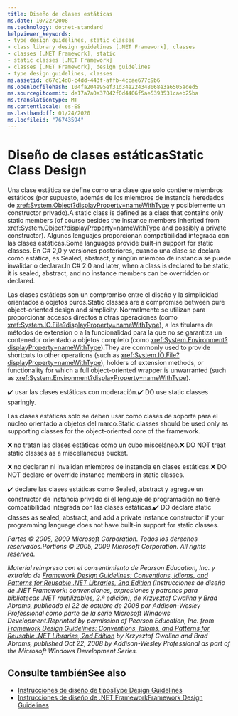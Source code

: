 ```yaml
---
title: Diseño de clases estáticas
ms.date: 10/22/2008
ms.technology: dotnet-standard
helpviewer_keywords:
- type design guidelines, static classes
- class library design guidelines [.NET Framework], classes
- classes [.NET Framework], static
- static classes [.NET Framework]
- classes [.NET Framework], design guidelines
- type design guidelines, classes
ms.assetid: d67c14d8-c4dd-443f-affb-4ccae677c9b6
ms.openlocfilehash: 104fa204a95ef31d34e224348068e3a6505aded5
ms.sourcegitcommit: de17a7a0a37042f0d4406f5ae5393531caeb25ba
ms.translationtype: MT
ms.contentlocale: es-ES
ms.lasthandoff: 01/24/2020
ms.locfileid: "76743594"
---
```

# <a name="static-class-design"></a><span data-ttu-id="684a3-102">Diseño de clases estáticas</span><span class="sxs-lookup"><span data-stu-id="684a3-102">Static Class Design</span></span>
<span data-ttu-id="684a3-103">Una clase estática se define como una clase que solo contiene miembros estáticos (por supuesto, además de los miembros de instancia heredados de <xref:System.Object?displayProperty=nameWithType> y posiblemente un constructor privado).</span><span class="sxs-lookup"><span data-stu-id="684a3-103">A static class is defined as a class that contains only static members (of course besides the instance members inherited from <xref:System.Object?displayProperty=nameWithType> and possibly a private constructor).</span></span> <span data-ttu-id="684a3-104">Algunos lenguajes proporcionan compatibilidad integrada con las clases estáticas.</span><span class="sxs-lookup"><span data-stu-id="684a3-104">Some languages provide built-in support for static classes.</span></span> <span data-ttu-id="684a3-105">En C# 2,0 y versiones posteriores, cuando una clase se declara como estática, es Sealed, abstract, y ningún miembro de instancia se puede invalidar o declarar.</span><span class="sxs-lookup"><span data-stu-id="684a3-105">In C# 2.0 and later, when a class is declared to be static, it is sealed, abstract, and no instance members can be overridden or declared.</span></span>

 <span data-ttu-id="684a3-106">Las clases estáticas son un compromiso entre el diseño y la simplicidad orientados a objetos puros.</span><span class="sxs-lookup"><span data-stu-id="684a3-106">Static classes are a compromise between pure object-oriented design and simplicity.</span></span> <span data-ttu-id="684a3-107">Normalmente se utilizan para proporcionar accesos directos a otras operaciones (como <xref:System.IO.File?displayProperty=nameWithType>), a los titulares de métodos de extensión o a la funcionalidad para la que no se garantiza un contenedor orientado a objetos completo (como <xref:System.Environment?displayProperty=nameWithType>).</span><span class="sxs-lookup"><span data-stu-id="684a3-107">They are commonly used to provide shortcuts to other operations (such as <xref:System.IO.File?displayProperty=nameWithType>), holders of extension methods, or functionality for which a full object-oriented wrapper is unwarranted (such as <xref:System.Environment?displayProperty=nameWithType>).</span></span>

 <span data-ttu-id="684a3-108">✔️ usar las clases estáticas con moderación.</span><span class="sxs-lookup"><span data-stu-id="684a3-108">✔️ DO use static classes sparingly.</span></span>

 <span data-ttu-id="684a3-109">Las clases estáticas solo se deben usar como clases de soporte para el núcleo orientado a objetos del marco.</span><span class="sxs-lookup"><span data-stu-id="684a3-109">Static classes should be used only as supporting classes for the object-oriented core of the framework.</span></span>

 <span data-ttu-id="684a3-110">❌ no tratan las clases estáticas como un cubo misceláneo.</span><span class="sxs-lookup"><span data-stu-id="684a3-110">❌ DO NOT treat static classes as a miscellaneous bucket.</span></span>

 <span data-ttu-id="684a3-111">❌ no declaran ni invalidan miembros de instancia en clases estáticas.</span><span class="sxs-lookup"><span data-stu-id="684a3-111">❌ DO NOT declare or override instance members in static classes.</span></span>

 <span data-ttu-id="684a3-112">✔️ declare las clases estáticas como Sealed, abstract y agregue un constructor de instancia privado si el lenguaje de programación no tiene compatibilidad integrada con las clases estáticas.</span><span class="sxs-lookup"><span data-stu-id="684a3-112">✔️ DO declare static classes as sealed, abstract, and add a private instance constructor if your programming language does not have built-in support for static classes.</span></span>

 <span data-ttu-id="684a3-113">*Partes © 2005, 2009 Microsoft Corporation. Todos los derechos reservados.*</span><span class="sxs-lookup"><span data-stu-id="684a3-113">*Portions © 2005, 2009 Microsoft Corporation. All rights reserved.*</span></span>

 <span data-ttu-id="684a3-114">*Material reimpreso con el consentimiento de Pearson Education, Inc. y extraído de [Framework Design Guidelines: Conventions, Idioms, and Patterns for Reusable .NET Libraries, 2nd Edition](https://www.informit.com/store/framework-design-guidelines-conventions-idioms-and-9780321545619) (Instrucciones de diseño de .NET Framework: convenciones, expresiones y patrones para bibliotecas .NET reutilizables, 2.ª edición), de Krzysztof Cwalina y Brad Abrams, publicado el 22 de octubre de 2008 por Addison-Wesley Professional como parte de la serie Microsoft Windows Development.*</span><span class="sxs-lookup"><span data-stu-id="684a3-114">*Reprinted by permission of Pearson Education, Inc. from [Framework Design Guidelines: Conventions, Idioms, and Patterns for Reusable .NET Libraries, 2nd Edition](https://www.informit.com/store/framework-design-guidelines-conventions-idioms-and-9780321545619) by Krzysztof Cwalina and Brad Abrams, published Oct 22, 2008 by Addison-Wesley Professional as part of the Microsoft Windows Development Series.*</span></span>

## <a name="see-also"></a><span data-ttu-id="684a3-115">Consulte también</span><span class="sxs-lookup"><span data-stu-id="684a3-115">See also</span></span>

- [<span data-ttu-id="684a3-116">Instrucciones de diseño de tipos</span><span class="sxs-lookup"><span data-stu-id="684a3-116">Type Design Guidelines</span></span>](../../../docs/standard/design-guidelines/type.md)
- [<span data-ttu-id="684a3-117">Instrucciones de diseño de .NET Framework</span><span class="sxs-lookup"><span data-stu-id="684a3-117">Framework Design Guidelines</span></span>](../../../docs/standard/design-guidelines/index.md)
